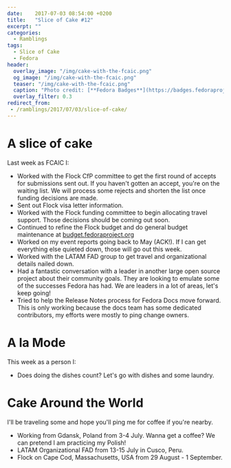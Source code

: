```yaml
---
date:    2017-07-03 08:54:00 +0200
title:   "Slice of Cake #12"
excerpt: ""
categories:
  - Ramblings
tags:
  - Slice of Cake
  - Fedora
header:
  overlay_image: "/img/cake-with-the-fcaic.png"
  og_image: "/img/cake-with-the-fcaic.png"
  teaser: "/img/cake-with-the-fcaic.png"
  caption: "Photo credit: [**Fedora Badges**](https://badges.fedoraproject.org/badge/its-a-cake-thing)"
  overlay_filter: 0.3
redirect_from:
 - /ramblings/2017/07/03/slice-of-cake/
---
```


# A slice of cake

Last week as FCAIC I:

- Worked with the Flock CfP committee to get the first round of accepts for submissions sent out.  If you haven't gotten an accept, you're on the waiting list.  We will process some rejects and shorten the list once funding decisions are made.
- Sent out Flock visa letter information.
- Worked with the Flock funding committee to begin allocating travel support.  Those decisions should be coming out soon.
- Continued to refine the Flock budget and do general budget maintenance at [budget.fedoraproject.org](http://budget.fedoraproject.org)
- Worked on my event reports going back to May (ACK!).  If I can get everything else quieted down, those will go out this week.
- Worked with the LATAM FAD group to get travel and organizational details nailed down.
- Had a fantastic conversation with a leader in another large open source project about their community goals.  They are looking to emulate some of the successes Fedora has had.  We are leaders in a lot of areas, let's keep going!
- Tried to help the Release Notes process for Fedora Docs move forward.  This is only working because the docs team has some dedicated contributors, my efforts were mostly to ping change owners.

# A la Mode

This week as a person I:

- Does doing the dishes count?  Let's go with dishes and some laundry.

# Cake Around the World

I'll be traveling some and hope you'll ping me for coffee if you're nearby.

- Working from Gdansk, Poland from 3-4 July.  Wanna get a coffee?  We can pretend I am practicing my Polish!
- LATAM Organizational FAD from 13-15 July in Cusco, Peru.
- Flock on Cape Cod, Massachusetts, USA from 29 August - 1 September.
